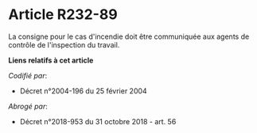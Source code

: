 # Article R232-89

La consigne pour le cas d'incendie doit être communiquée aux agents de contrôle de l'inspection du travail.

**Liens relatifs à cet article**

_Codifié par_:

  - Décret n°2004-196 du 25 février 2004

_Abrogé par_:

  - Décret n°2018-953 du 31 octobre 2018 - art. 56
